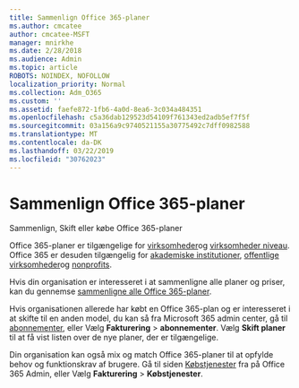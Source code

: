 ```yaml
---
title: Sammenlign Office 365-planer
ms.author: cmcatee
author: cmcatee-MSFT
manager: mnirkhe
ms.date: 2/28/2018
ms.audience: Admin
ms.topic: article
ROBOTS: NOINDEX, NOFOLLOW
localization_priority: Normal
ms.collection: Adm_O365
ms.custom: ''
ms.assetid: faefe872-1fb6-4a0d-8ea6-3c034a484351
ms.openlocfilehash: c5a36dab129523d54109f761343ed2adb5ef7f5f
ms.sourcegitcommit: 03a156a9c9740521155a30775492c7dff0982588
ms.translationtype: MT
ms.contentlocale: da-DK
ms.lasthandoff: 03/22/2019
ms.locfileid: "30762023"
---
```

# <a name="compare-office-365-plans"></a>Sammenlign Office 365-planer

Sammenlign, Skift eller købe Office 365-planer
  
Office 365-planer er tilgængelige for [virksomheder](https://products.office.com/compare-all-microsoft-office-products?tab=2)og [virksomheder niveau](https://products.office.com/business/compare-more-office-365-for-business-plans). Office 365 er desuden tilgængelig for [akademiske institutioner](https://products.office.com/academic/compare-office-365-education-plans), [offentlige virksomheder](https://products.office.com/government/compare-office-365-government-plans)og [nonprofits](https://products.office.com/nonprofit/office-365-nonprofit-plans-and-pricing?tab=1).
  
Hvis din organisation er interesseret i at sammenligne alle planer og priser, kan du gennemse [sammenligne alle Office 365-planer](https://products.office.com/business/compare-more-office-365-for-business-plans).
  
Hvis organisationen allerede har købt en Office 365-plan og er interesseret i at skifte til en anden model, du kan så fra Microsoft 365 admin center, gå til [abonnementer](https://go.microsoft.com/fwlink/p/?linkid=842054), eller Vælg **Fakturering** \> **abonnementer**. Vælg **Skift planer** til at få vist listen over de nye planer, der er tilgængelige. 
  
Din organisation kan også mix og match Office 365-planer til at opfylde behov og funktionskrav af brugere. Gå til siden [Købstjenester](https://go.microsoft.com/fwlink/p/?linkid=868433) fra på Office 365 Admin, eller Vælg **Fakturering** \> **Købstjenester**.
  

